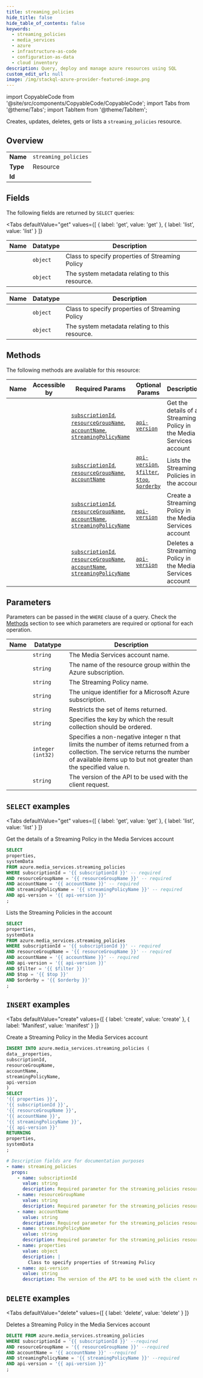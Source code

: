 ```yaml
--- 
title: streaming_policies
hide_title: false
hide_table_of_contents: false
keywords:
  - streaming_policies
  - media_services
  - azure
  - infrastructure-as-code
  - configuration-as-data
  - cloud inventory
description: Query, deploy and manage azure resources using SQL
custom_edit_url: null
image: /img/stackql-azure-provider-featured-image.png
---
```


import CopyableCode from '@site/src/components/CopyableCode/CopyableCode';
import Tabs from '@theme/Tabs';
import TabItem from '@theme/TabItem';

Creates, updates, deletes, gets or lists a <code>streaming_policies</code> resource.

## Overview
<table><tbody>
<tr><td><b>Name</b></td><td><code>streaming_policies</code></td></tr>
<tr><td><b>Type</b></td><td>Resource</td></tr>
<tr><td><b>Id</b></td><td><CopyableCode code="azure.media_services.streaming_policies" /></td></tr>
</tbody></table>

## Fields

The following fields are returned by `SELECT` queries:

<Tabs
    defaultValue="get"
    values={[
        { label: 'get', value: 'get' },
        { label: 'list', value: 'list' }
    ]}
>
<TabItem value="get">

<table>
<thead>
    <tr>
    <th>Name</th>
    <th>Datatype</th>
    <th>Description</th>
    </tr>
</thead>
<tbody>
<tr>
    <td><CopyableCode code="properties" /></td>
    <td><code>object</code></td>
    <td>Class to specify properties of Streaming Policy</td>
</tr>
<tr>
    <td><CopyableCode code="systemData" /></td>
    <td><code>object</code></td>
    <td>The system metadata relating to this resource.</td>
</tr>
</tbody>
</table>
</TabItem>
<TabItem value="list">

<table>
<thead>
    <tr>
    <th>Name</th>
    <th>Datatype</th>
    <th>Description</th>
    </tr>
</thead>
<tbody>
<tr>
    <td><CopyableCode code="properties" /></td>
    <td><code>object</code></td>
    <td>Class to specify properties of Streaming Policy</td>
</tr>
<tr>
    <td><CopyableCode code="systemData" /></td>
    <td><code>object</code></td>
    <td>The system metadata relating to this resource.</td>
</tr>
</tbody>
</table>
</TabItem>
</Tabs>

## Methods

The following methods are available for this resource:

<table>
<thead>
    <tr>
    <th>Name</th>
    <th>Accessible by</th>
    <th>Required Params</th>
    <th>Optional Params</th>
    <th>Description</th>
    </tr>
</thead>
<tbody>
<tr>
    <td><a href="#get"><CopyableCode code="get" /></a></td>
    <td><CopyableCode code="select" /></td>
    <td><a href="#parameter-subscriptionId"><code>subscriptionId</code></a>, <a href="#parameter-resourceGroupName"><code>resourceGroupName</code></a>, <a href="#parameter-accountName"><code>accountName</code></a>, <a href="#parameter-streamingPolicyName"><code>streamingPolicyName</code></a></td>
    <td><a href="#parameter-api-version"><code>api-version</code></a></td>
    <td>Get the details of a Streaming Policy in the Media Services account</td>
</tr>
<tr>
    <td><a href="#list"><CopyableCode code="list" /></a></td>
    <td><CopyableCode code="select" /></td>
    <td><a href="#parameter-subscriptionId"><code>subscriptionId</code></a>, <a href="#parameter-resourceGroupName"><code>resourceGroupName</code></a>, <a href="#parameter-accountName"><code>accountName</code></a></td>
    <td><a href="#parameter-api-version"><code>api-version</code></a>, <a href="#parameter-$filter"><code>$filter</code></a>, <a href="#parameter-$top"><code>$top</code></a>, <a href="#parameter-$orderby"><code>$orderby</code></a></td>
    <td>Lists the Streaming Policies in the account</td>
</tr>
<tr>
    <td><a href="#create"><CopyableCode code="create" /></a></td>
    <td><CopyableCode code="insert" /></td>
    <td><a href="#parameter-subscriptionId"><code>subscriptionId</code></a>, <a href="#parameter-resourceGroupName"><code>resourceGroupName</code></a>, <a href="#parameter-accountName"><code>accountName</code></a>, <a href="#parameter-streamingPolicyName"><code>streamingPolicyName</code></a></td>
    <td><a href="#parameter-api-version"><code>api-version</code></a></td>
    <td>Create a Streaming Policy in the Media Services account</td>
</tr>
<tr>
    <td><a href="#delete"><CopyableCode code="delete" /></a></td>
    <td><CopyableCode code="delete" /></td>
    <td><a href="#parameter-subscriptionId"><code>subscriptionId</code></a>, <a href="#parameter-resourceGroupName"><code>resourceGroupName</code></a>, <a href="#parameter-accountName"><code>accountName</code></a>, <a href="#parameter-streamingPolicyName"><code>streamingPolicyName</code></a></td>
    <td><a href="#parameter-api-version"><code>api-version</code></a></td>
    <td>Deletes a Streaming Policy in the Media Services account</td>
</tr>
</tbody>
</table>

## Parameters

Parameters can be passed in the `WHERE` clause of a query. Check the [Methods](#methods) section to see which parameters are required or optional for each operation.

<table>
<thead>
    <tr>
    <th>Name</th>
    <th>Datatype</th>
    <th>Description</th>
    </tr>
</thead>
<tbody>
<tr id="parameter-accountName">
    <td><CopyableCode code="accountName" /></td>
    <td><code>string</code></td>
    <td>The Media Services account name.</td>
</tr>
<tr id="parameter-resourceGroupName">
    <td><CopyableCode code="resourceGroupName" /></td>
    <td><code>string</code></td>
    <td>The name of the resource group within the Azure subscription.</td>
</tr>
<tr id="parameter-streamingPolicyName">
    <td><CopyableCode code="streamingPolicyName" /></td>
    <td><code>string</code></td>
    <td>The Streaming Policy name.</td>
</tr>
<tr id="parameter-subscriptionId">
    <td><CopyableCode code="subscriptionId" /></td>
    <td><code>string</code></td>
    <td>The unique identifier for a Microsoft Azure subscription.</td>
</tr>
<tr id="parameter-$filter">
    <td><CopyableCode code="$filter" /></td>
    <td><code>string</code></td>
    <td>Restricts the set of items returned.</td>
</tr>
<tr id="parameter-$orderby">
    <td><CopyableCode code="$orderby" /></td>
    <td><code>string</code></td>
    <td>Specifies the key by which the result collection should be ordered.</td>
</tr>
<tr id="parameter-$top">
    <td><CopyableCode code="$top" /></td>
    <td><code>integer (int32)</code></td>
    <td>Specifies a non-negative integer n that limits the number of items returned from a collection. The service returns the number of available items up to but not greater than the specified value n.</td>
</tr>
<tr id="parameter-api-version">
    <td><CopyableCode code="api-version" /></td>
    <td><code>string</code></td>
    <td>The version of the API to be used with the client request.</td>
</tr>
</tbody>
</table>

## `SELECT` examples

<Tabs
    defaultValue="get"
    values={[
        { label: 'get', value: 'get' },
        { label: 'list', value: 'list' }
    ]}
>
<TabItem value="get">

Get the details of a Streaming Policy in the Media Services account

```sql
SELECT
properties,
systemData
FROM azure.media_services.streaming_policies
WHERE subscriptionId = '{{ subscriptionId }}' -- required
AND resourceGroupName = '{{ resourceGroupName }}' -- required
AND accountName = '{{ accountName }}' -- required
AND streamingPolicyName = '{{ streamingPolicyName }}' -- required
AND api-version = '{{ api-version }}'
;
```
</TabItem>
<TabItem value="list">

Lists the Streaming Policies in the account

```sql
SELECT
properties,
systemData
FROM azure.media_services.streaming_policies
WHERE subscriptionId = '{{ subscriptionId }}' -- required
AND resourceGroupName = '{{ resourceGroupName }}' -- required
AND accountName = '{{ accountName }}' -- required
AND api-version = '{{ api-version }}'
AND $filter = '{{ $filter }}'
AND $top = '{{ $top }}'
AND $orderby = '{{ $orderby }}'
;
```
</TabItem>
</Tabs>


## `INSERT` examples

<Tabs
    defaultValue="create"
    values={[
        { label: 'create', value: 'create' },
        { label: 'Manifest', value: 'manifest' }
    ]}
>
<TabItem value="create">

Create a Streaming Policy in the Media Services account

```sql
INSERT INTO azure.media_services.streaming_policies (
data__properties,
subscriptionId,
resourceGroupName,
accountName,
streamingPolicyName,
api-version
)
SELECT 
'{{ properties }}',
'{{ subscriptionId }}',
'{{ resourceGroupName }}',
'{{ accountName }}',
'{{ streamingPolicyName }}',
'{{ api-version }}'
RETURNING
properties,
systemData
;
```
</TabItem>
<TabItem value="manifest">

```yaml
# Description fields are for documentation purposes
- name: streaming_policies
  props:
    - name: subscriptionId
      value: string
      description: Required parameter for the streaming_policies resource.
    - name: resourceGroupName
      value: string
      description: Required parameter for the streaming_policies resource.
    - name: accountName
      value: string
      description: Required parameter for the streaming_policies resource.
    - name: streamingPolicyName
      value: string
      description: Required parameter for the streaming_policies resource.
    - name: properties
      value: object
      description: |
        Class to specify properties of Streaming Policy
    - name: api-version
      value: string
      description: The version of the API to be used with the client request.
```
</TabItem>
</Tabs>


## `DELETE` examples

<Tabs
    defaultValue="delete"
    values={[
        { label: 'delete', value: 'delete' }
    ]}
>
<TabItem value="delete">

Deletes a Streaming Policy in the Media Services account

```sql
DELETE FROM azure.media_services.streaming_policies
WHERE subscriptionId = '{{ subscriptionId }}' --required
AND resourceGroupName = '{{ resourceGroupName }}' --required
AND accountName = '{{ accountName }}' --required
AND streamingPolicyName = '{{ streamingPolicyName }}' --required
AND api-version = '{{ api-version }}'
;
```
</TabItem>
</Tabs>
